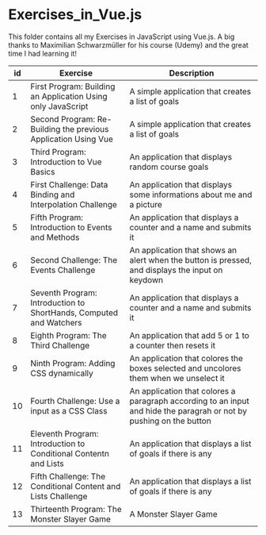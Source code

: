 # Exercises_in_Vue.js

This folder contains all my Exercises in JavaScript using Vue.js. 
A big thanks to Maximilian Schwarzmüller for his course (Udemy) and the great time I had learning it!

<table>
  <thead>
    <tr>
      <th>id</th>
      <th>Exercise</th>
      <th>Description</th>
    </tr>
  </thead>
  <tbody>
    <tr>
      <td>1</td>
      <td>First Program: Building an Application Using only JavaScript</td>
      <td> A simple application that creates a list of goals </td>
    </tr>
    <tr>
      <td>2</td>
      <td>Second Program: Re-Building the previous Application Using Vue</td>
      <td> A simple application that creates a list of goals </td>
    </tr>
    <tr>
      <td>3</td>
      <td>Third Program: Introduction to Vue Basics</td>
      <td> An application that displays random course goals </td>
    </tr>
    <tr>
      <td>4</td>
      <td>First Challenge: Data Binding and Interpolation Challenge</td>
      <td> An application that displays some informations about me and a picture </td>
    </tr>
     <tr>
      <td>5</td>
      <td>Fifth Program: Introduction to Events and Methods</td>
      <td> An application that displays a counter and a name and submits it </td>
    </tr>
    <tr>
      <td>6</td>
      <td>Second Challenge: The Events Challenge</td>
      <td> An application that shows an alert when the button is pressed, and displays the input on keydown</td>
    </tr>
    <tr>
      <td>7</td>
      <td>Seventh Program: Introduction to ShortHands, Computed and Watchers</td>
      <td> An application that displays a counter and a name and submits it </td>
    </tr>
     <tr>
      <td>8</td>
      <td>Eighth Program: The Third Challenge</td>
      <td> An application that add 5 or 1 to a counter then resets it </td>
    </tr>
      <tr>
      <td>9</td>
      <td>Ninth Program: Adding CSS dynamically</td>
      <td> An application that colores the boxes selected and uncolores them when we unselect it </td>
    </tr>
    <tr>
      <td>10</td>
      <td>Fourth Challenge: Use a input as a CSS Class</td>
      <td> An application that colores a paragraph according to an input and hide the paragrah or not by pushing on the button</td>
    </tr>
    <tr>
      <td>11</td>
      <td>Eleventh Program: Introduction to Conditional Contentn and Lists</td>
      <td> An application that displays a list of goals if there is any</td>
    </tr>
    <tr>
      <td>12</td>
      <td>Fifth Challenge: The Conditional Content and Lists Challenge</td>
      <td> An application that displays a list of goals if there is any</td>
    </tr>
    <tr>
      <td>13</td>
      <td>Thirteenth Program: The Monster Slayer Game</td>
      <td> A Monster Slayer Game</td>
    </tr>
  </tbody>
</table>
